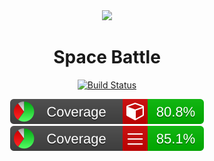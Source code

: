 <div align="center">
<a alt="Powered by MidJourney">
    <img src=./images/spaceship.png width=250><img>
</a>

<h1> Space Battle </h1>

[![Build Status](https://github.com/fantast03/ooaip2223/actions/workflows/build.yml/badge.svg)](https://github.com/Fantast03/ooaip2223/actions/workflows/build.yml)

[![Coverage-Methods](./coveragereport/badge_methodcoverage.svg)](https://ooaip.fantast.dev/report/feature-AdapterSourceCodeGenerator)
[![Coverage-Lines](./coveragereport/badge_linecoverage.svg)](https://ooaip.fantast.dev/report/feature-AdapterSourceCodeGenerator)

</div>
